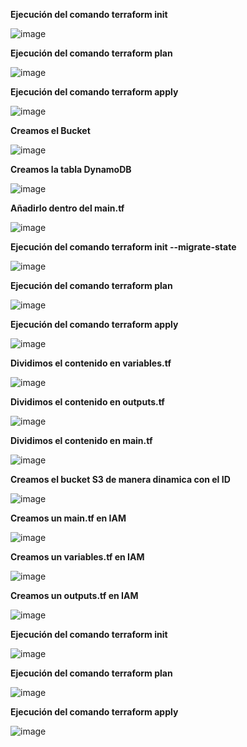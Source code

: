
**Ejecución del comando terraform init**

![image](/images/image1.png)

**Ejecución del comando terraform plan**

![image](/images/image2.png)

**Ejecución del comando terraform apply**

![image](/images/image3.png)

**Creamos el Bucket**

![image](/images/image4.png)

**Creamos la tabla DynamoDB**

![image](/images/image5.png)

**Añadirlo dentro del main.tf**

![image](/images/image6.png)

**Ejecución del comando terraform init --migrate-state**

![image](/images/image7.png)

**Ejecución del comando terraform plan**

![image](/images/image8.png)

**Ejecución del comando terraform apply**

![image](/images/image9.png)

**Dividimos el contenido en variables.tf**

![image](/images/image10.png)

**Dividimos el contenido en outputs.tf**

![image](/images/image11.png)

**Dividimos el contenido en main.tf**

![image](/images/image12.png)

**Creamos el bucket S3 de manera dinamica con el ID**

![image](/images/image13.png)

**Creamos un main.tf en IAM**

![image](/images/image14.png)

**Creamos un variables.tf en IAM**

![image](/images/image15.png)

**Creamos un outputs.tf en IAM**

![image](/images/image16.png)

**Ejecución del comando terraform init**

![image](/images/image17.png)

**Ejecución del comando terraform plan**

![image](/images/image18.png)

**Ejecución del comando terraform apply**

![image](/images/image19.png)